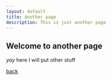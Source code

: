 ```yaml
---
layout: default
title: Another page
description: This is just another page
---
```


## Welcome to another page

_yay_
here I will put other stuff

[back](./)
